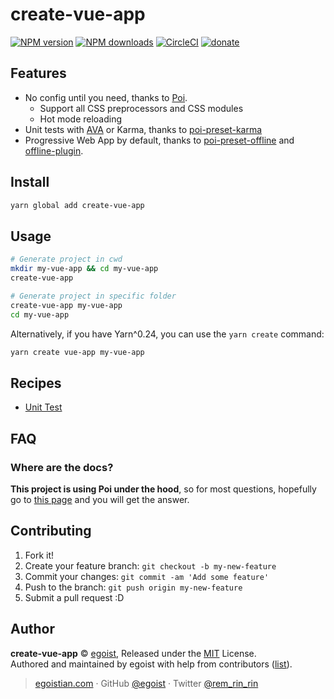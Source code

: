 # create-vue-app

[![NPM version](https://img.shields.io/npm/v/create-vue-app.svg?style=flat)](https://npmjs.com/package/create-vue-app) [![NPM downloads](https://img.shields.io/npm/dm/create-vue-app.svg?style=flat)](https://npmjs.com/package/create-vue-app) [![CircleCI](https://circleci.com/gh/egoist/create-vue-app/tree/master.svg?style=shield)](https://circleci.com/gh/egoist/create-vue-app/tree/master)  [![donate](https://img.shields.io/badge/$-donate-ff69b4.svg?maxAge=2592000&style=flat)](https://github.com/egoist/donate)

## Features

- No config until you need, thanks to [Poi](https://github.com/egoist/poi).
  - Support all CSS preprocessors and CSS modules
  - Hot mode reloading
- Unit tests with [AVA](https://github.com/avajs/ava) or Karma, thanks to [poi-preset-karma](https://github.com/egoist/poi/tree/master/packages/poi-preset-karma)
- Progressive Web App by default, thanks to [poi-preset-offline](https://github.com/egoist/poi/tree/master/packages/poi-preset-offline) and [offline-plugin](https://github.com/NekR/offline-plugin).

## Install

```bash
yarn global add create-vue-app
```

## Usage

```bash
# Generate project in cwd
mkdir my-vue-app && cd my-vue-app
create-vue-app

# Generate project in specific folder
create-vue-app my-vue-app
cd my-vue-app
```

Alternatively, if you have Yarn^0.24, you can use the `yarn create` command:

```bash
yarn create vue-app my-vue-app
```

## Recipes

- [Unit Test](./docs/unit-test.md)

## FAQ

### Where are the docs?

**This project is using Poi under the hood**, so for most questions, hopefully go to [this page](https://poi.js.org/#/home) and you will get the answer.

## Contributing

1. Fork it!
2. Create your feature branch: `git checkout -b my-new-feature`
3. Commit your changes: `git commit -am 'Add some feature'`
4. Push to the branch: `git push origin my-new-feature`
5. Submit a pull request :D


## Author

**create-vue-app** © [egoist](https://github.com/egoist), Released under the [MIT](./LICENSE) License.<br>
Authored and maintained by egoist with help from contributors ([list](https://github.com/egoist/create-vue-app/contributors)).

> [egoistian.com](https://egoistian.com) · GitHub [@egoist](https://github.com/egoist) · Twitter [@rem_rin_rin](https://twitter.com/rem_rin_rin)
